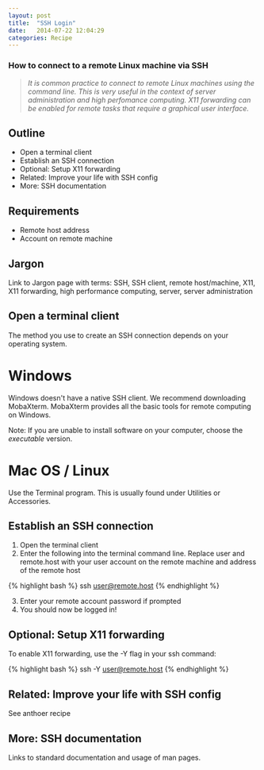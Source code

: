 ```yaml
---
layout: post
title:  "SSH Login"
date:   2014-07-22 12:04:29
categories: Recipe
---
```


### How to connect to a remote Linux machine via SSH

> *It is common practice to connect to remote Linux machines using the command line. This is very useful in the context of server administration and high perfomance computing. X11 forwarding can be enabled for remote tasks that require a graphical user interface.* 

## Outline 

* Open a terminal client
* Establish an SSH connection
* Optional: Setup X11 forwarding
* Related: Improve your life with SSH config
* More: SSH documentation

## Requirements

* Remote host address
* Account on remote machine

## Jargon

Link to Jargon page with terms: SSH, SSH client, remote host/machine, X11, X11 forwarding, high performance computing, server, server administration

## Open a terminal client

The method you use to create an SSH connection depends on your operating system.

# Windows

Windows doesn't have a native SSH client. We recommend downloading MobaXterm. MobaXterm provides all the basic tools for remote computing on Windows. 

Note: If you are unable to install software on your computer, choose the *executable* version.

# Mac OS / Linux

Use the Terminal program. This is usually found under Utilities or Accessories.

## Establish an SSH connection

1. Open the terminal client
2. Enter the following into the terminal command line. Replace user and remote.host with your user account on the remote machine and address of the remote host

{% highlight bash %}
ssh user@remote.host
{% endhighlight %}

3. Enter your remote account password if prompted
4. You should now be logged in!

## Optional: Setup X11 forwarding

To enable X11 forwarding, use the -Y flag in your ssh command:

{% highlight bash %}
ssh -Y user@remote.host
{% endhighlight %}

## Related: Improve your life with SSH config

See anthoer recipe

## More: SSH documentation

Links to standard documentation and usage of man pages.


